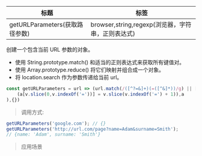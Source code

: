 |  标题   | 标签  |
|  ----  | ----  |
| getURLParameters(获取路径参数) | browser,string,regexp(浏览器，字符串，正则表达式) |

创建一个包含当前 URL 参数的对象。

* 使用 String.prototype.match() 和适当的正则表达式来获取所有键值对。
* 使用 Array.prototype.reduce() 将它们映射并组合成一个对象。
* 将 location.search 作为参数传递给当前 url。

```js
const getURLParameters = url => (url.match(/([^?=&]+)(=([^&]*))/g) || []).reduce((a,v) => (
    (a[v.slice(0,v.indexOf('='))] = v.slice(v.indexOf('=') + 1)),a
),{})
```

> 调用方式:

```js
getURLParameters('google.com'); // {}
getURLParameters('http://url.com/page?name=Adam&surname=Smith');
// {name: 'Adam', surname: 'Smith'}
```


> 应用场景














